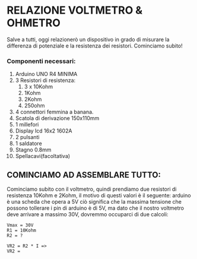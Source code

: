 # RELAZIONE VOLTMETRO & OHMETRO

Salve a tutti, oggi relazionerò un dispositivo in grado di misurare la differenza di potenziale e la resistenza dei resistori. Cominciamo subito!

### Componenti necessari:
1. Arduino UNO R4 MINIMA
2. 3 Resistori di resistenza:
   1. 3 x 10Kohm
   2. 1Kohm
   3. 2Kohm
   4. 250ohm
3. 4 connettori femmina a banana.
4. Scatola di derivazione 150x110mm
5. 1 millefori
6. Display lcd 16x2 1602A
7. 2 pulsanti
8. 1 saldatore
9. Stagno 0.8mm
10. Spellacavi(facoltativa)

## COMINCIAMO AD ASSEMBLARE TUTTO:
Cominciamo subito con il voltmetro, quindi prendiamo due resistori di resistenza 10Kohm e 2Kohm, il motivo di questi valori è il seguente:
arduino è una scheda che opera a 5V ciò significa che la massima tensione che possono tollerare i pin di arduino è di 5V, ma dato che il nostro voltmetro deve arrivare a massimo 30V, dovremmo occuparci di due calcoli:
```
Vmax = 30V
R1 = 10Kohm
R2 = ?

VR2 = R2 * I =>
VR2 = 


```

